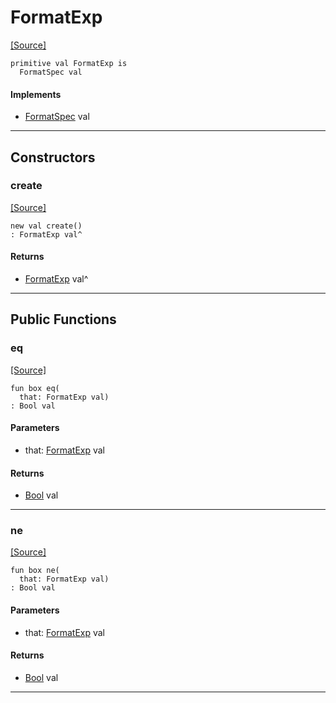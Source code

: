 # FormatExp
<span class="source-link">[[Source]](src/format/format_spec.md#L-0-27)</span>
```pony
primitive val FormatExp is
  FormatSpec val
```

#### Implements

* [FormatSpec](format-FormatSpec.md) val

---

## Constructors

### create
<span class="source-link">[[Source]](src/format/format_spec.md#L-0-27)</span>


```pony
new val create()
: FormatExp val^
```

#### Returns

* [FormatExp](format-FormatExp.md) val^

---

## Public Functions

### eq
<span class="source-link">[[Source]](src/format/format_spec.md#L-0-28)</span>


```pony
fun box eq(
  that: FormatExp val)
: Bool val
```
#### Parameters

*   that: [FormatExp](format-FormatExp.md) val

#### Returns

* [Bool](builtin-Bool.md) val

---

### ne
<span class="source-link">[[Source]](src/format/format_spec.md#L-0-28)</span>


```pony
fun box ne(
  that: FormatExp val)
: Bool val
```
#### Parameters

*   that: [FormatExp](format-FormatExp.md) val

#### Returns

* [Bool](builtin-Bool.md) val

---

